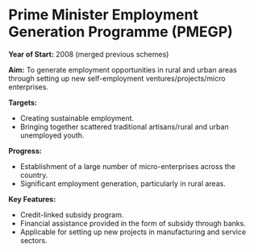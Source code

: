 # Prime Minister Employment Generation Programme (PMEGP)

**Year of Start:** 2008 (merged previous schemes)

**Aim:** To generate employment opportunities in rural and urban areas through setting up new self-employment ventures/projects/micro enterprises.

**Targets:**
* Creating sustainable employment.
* Bringing together scattered traditional artisans/rural and urban unemployed youth.

**Progress:**
* Establishment of a large number of micro-enterprises across the country.
* Significant employment generation, particularly in rural areas.

**Key Features:**
* Credit-linked subsidy program.
* Financial assistance provided in the form of subsidy through banks.
* Applicable for setting up new projects in manufacturing and service sectors.